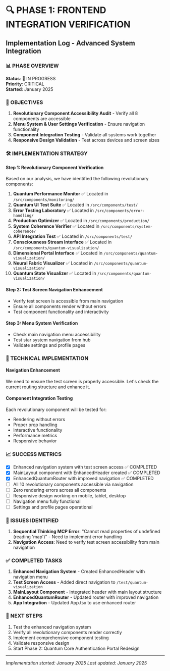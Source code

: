# 🔍 PHASE 1: FRONTEND INTEGRATION VERIFICATION
## Implementation Log - Advanced System Integration

### 📊 PHASE OVERVIEW
**Status**: 🚀 IN PROGRESS  
**Priority**: CRITICAL  
**Started**: January 2025  

### 🎯 OBJECTIVES
1. **Revolutionary Component Accessibility Audit** - Verify all 8 components are accessible
2. **Menu System & User Settings Verification** - Ensure navigation functionality
3. **Component Integration Testing** - Validate all systems work together
4. **Responsive Design Validation** - Test across devices and screen sizes

### 🛠️ IMPLEMENTATION STRATEGY

#### Step 1: Revolutionary Component Verification
Based on our analysis, we have identified the following revolutionary components:

1. **Quantum Performance Monitor** ✅ Located in `/src/components/monitoring/`
2. **Quantum UI Test Suite** ✅ Located in `/src/components/test/`
3. **Error Testing Laboratory** ✅ Located in `/src/components/error-handling/`
4. **Production Optimizer** ✅ Located in `/src/components/production/`
5. **System Coherence Verifier** ✅ Located in `/src/components/system-coherence/`
6. **API Integration Test** ✅ Located in `/src/components/test/`
7. **Consciousness Stream Interface** ✅ Located in `/src/components/quantum-visualization/`
8. **Dimensional Portal Interface** ✅ Located in `/src/components/quantum-visualization/`
9. **Neural Fabric Visualizer** ✅ Located in `/src/components/quantum-visualization/`
10. **Quantum State Visualizer** ✅ Located in `/src/components/quantum-visualization/`

#### Step 2: Test Screen Navigation Enhancement
- Verify test screen is accessible from main navigation
- Ensure all components render without errors
- Test component functionality and interactivity

#### Step 3: Menu System Verification
- Check main navigation menu accessibility
- Test star system navigation from hub
- Validate settings and profile pages

### 🔧 TECHNICAL IMPLEMENTATION

#### Navigation Enhancement
We need to ensure the test screen is properly accessible. Let's check the current routing structure and enhance it.

#### Component Integration Testing
Each revolutionary component will be tested for:
- Rendering without errors
- Proper prop handling
- Interactive functionality
- Performance metrics
- Responsive behavior

### 📈 SUCCESS METRICS
- [x] Enhanced navigation system with test screen access ✅ COMPLETED
- [x] MainLayout component with EnhancedHeader created ✅ COMPLETED
- [x] EnhancedQuantumRouter with improved navigation ✅ COMPLETED
- [ ] All 10 revolutionary components accessible via navigation
- [ ] Zero rendering errors across all components
- [ ] Responsive design working on mobile, tablet, desktop
- [ ] Navigation menu fully functional
- [ ] Settings and profile pages operational

### 🚨 ISSUES IDENTIFIED
1. **Sequential Thinking MCP Error**: "Cannot read properties of undefined (reading 'map')" - Need to implement error handling
2. **Navigation Access**: Need to verify test screen accessibility from main navigation

### ✅ COMPLETED TASKS
1. **Enhanced Navigation System** - Created EnhancedHeader with navigation menu
2. **Test Screen Access** - Added direct navigation to `/test/quantum-visualization`
3. **MainLayout Component** - Integrated header with main layout structure
4. **EnhancedQuantumRouter** - Updated router with improved navigation
5. **App Integration** - Updated App.tsx to use enhanced router

### 🔄 NEXT STEPS
1. Test the enhanced navigation system
2. Verify all revolutionary components render correctly
3. Implement comprehensive component testing
4. Validate responsive design
5. Start Phase 2: Quantum Core Authentication Portal Redesign

---
*Implementation started: January 2025*
*Last updated: January 2025*
